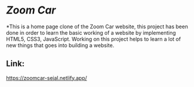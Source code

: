 # *Zoom Car*

*This is a home page clone of the Zoom Car website, this project has been done in order to learn the basic working of a website by implementing HTML5, CSS3, JavaScript. Working on this project helps to learn a lot of new things that goes into building a website. 


## Link:
https://zoomcar-sejal.netlify.app/

